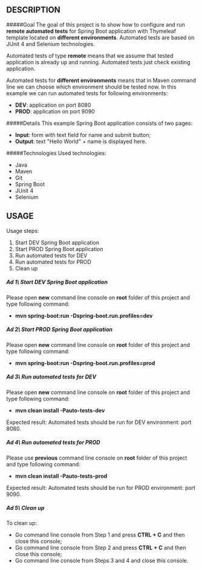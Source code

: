 DESCRIPTION
-----------

#####Goal
The goal of this project is to show how to configure and run **remote automated tests** for Spring Boot application with Thymeleaf template located on **different environments**. Automated tests are based on JUnit 4 and Selenium technologies. 

Automated tests of type **remote** means that we assume that tested application is already up and running. Automated tests just check existing application. 

Automated tests for **different environments** means that in Maven command line we can choose which environment should be tested now. In this example we can run automated tests for following environments:
* **DEV**: application on port 8080
* **PROD**: application on port 9090 

#####Details
This example Spring Boot application consists of two pages:
* **Input**: form with text field for name and submit button;
* **Output**: text "Hello World" + name is displayed here.

#####Technologies
Used technologies:
* Java
* Maven
* Git
* Spring Boot
* JUnit 4
* Selenium


USAGE
-----

Usage steps:
1. Start DEV Spring Boot application 
2. Start PROD Spring Boot application
3. Run automated tests for DEV
4. Run automated tests for PROD
5. Clean up

##### Ad 1\ Start DEV Spring Boot application
Please open **new** command line console on **root** folder of this project and type following command:
- **mvn spring-boot:run -Dspring-boot.run.profiles=dev**

##### Ad 2\ Start PROD Spring Boot application
Please open **new** command line console on **root** folder of this project and type following command:
- **mvn spring-boot:run -Dspring-boot.run.profiles=prod**

##### Ad 3\ Run automated tests for DEV
Please open **new** command line console on **root** folder of this project and type following command:
- **mvn clean install -Pauto-tests-dev**

Expected result: Automated tests should be run for DEV environment: port 8080.

##### Ad 4\ Run automated tests for PROD
Please use **previous** command line console on **root** folder of this project and type following command:
- **mvn clean install -Pauto-tests-prod**

Expected result: Automated tests should be run for PROD environment: port 9090.

##### Ad 5\ Clean up
To clean up:
* Go command line console from Step 1 and press **CTRL + C** and then close this console;
* Go command line console from Step 2 and press **CTRL + C** and then close this console;
* Go command line console from Steps 3 and 4 and close this console.